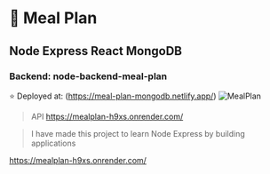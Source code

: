 # 🍲 Meal Plan

## Node Express React MongoDB

### Backend: node-backend-meal-plan

⭐ Deployed at: (<https://meal-plan-mongodb.netlify.app/>)
![MealPlan]()
>API <https://mealplan-h9xs.onrender.com/>


>I have made this project to learn Node Express by building applications
>
<https://mealplan-h9xs.onrender.com/>
